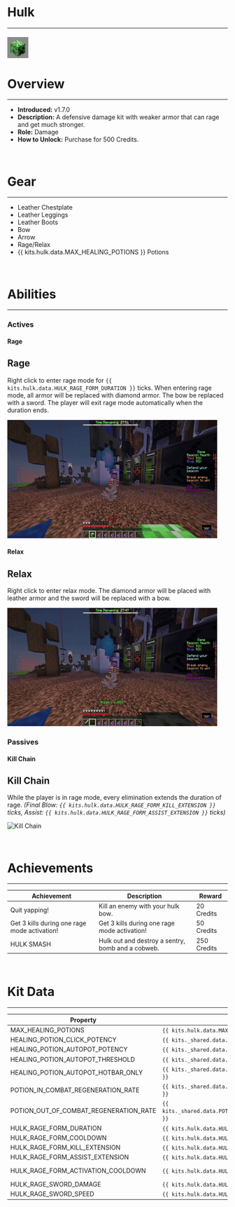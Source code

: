 # Hulk

***

#### ![hulk-icon](../assets/icons/hulk-icon.jpg)

# Overview
***
- **Introduced:** v1.7.0
- **Description:** A defensive damage kit with weaker armor that can rage and get much stronger.
- **Role:** Damage
- **How to Unlock:** Purchase for 500 Credits.

<br />  

# Gear
***
- Leather Chestplate
- Leather Leggings
- Leather Boots
- Bow
- Arrow
- Rage/Relax
- {{ kits.hulk.data.MAX_HEALING_POTIONS }} Potions

<br />  

# Abilities
***
### Actives
<!-- tabs:start -->
#### **Rage**
## Rage
Right click to enter rage mode for `{{ kits.hulk.data.HULK_RAGE_FORM_DURATION }}` ticks. When entering rage mode, all armor will be replaced with diamond armor. The bow be replaced with a sword. The player will exit rage mode automatically when the duration ends.

![Rage](../assets/kits/hulk/Hulk%20-%20Rage.gif)

#### **Relax**
## Relax
Right click to enter relax mode. The diamond armor will be placed with leather armor and the sword will be replaced with a bow.

![Relax](../assets/kits/hulk/Hulk%20-%20Relax.gif)

<!-- tabs:end -->

### Passives
<!-- tabs:start -->
#### **Kill Chain**
## Kill Chain
While the player is in rage mode, every elimination extends the duration of rage. *(Final Blow: `{{ kits.hulk.data.HULK_RAGE_FORM_KILL_EXTENSION }}` ticks, Assist: `{{ kits.hulk.data.HULK_RAGE_FORM_ASSIST_EXTENSION }}` ticks)*

![Kill Chain](../assets/kits/hulk/Hulk%20-%20Kill%20Chain.gif)
<!-- tabs:end -->
<br />

# Achievements
***

| Achievement | Description | Reward |
| ----------- | ----------- | ------ |
| Quit yapping! | Kill an enemy with your hulk bow. | 20 Credits |
| Get 3 kills during one rage mode activation! | Get 3 kills during one rage mode activation! | 50 Credits |
| HULK SMASH | Hulk out and destroy a sentry, bomb and a cobweb. | 250 Credits |

<br />  

# Kit Data
***

| Property | Value | Description |
|----------|-------|-------------|
| MAX_HEALING_POTIONS | `{{ kits.hulk.data.MAX_HEALING_POTIONS }}` | {{ kitDataSharedDescriptions.MAX_HEALING_POTIONS }} |
| HEALING_POTION_CLICK_POTENCY | `{{ kits._shared.data.HEALING_POTION_CLICK_POTENCY }}` | {{ kitDataSharedDescriptions.HEALING_POTION_CLICK_POTENCY }} |
| HEALING_POTION_AUTOPOT_POTENCY | `{{ kits._shared.data.HEALING_POTION_AUTOPOT_POTENCY }}` | {{ kitDataSharedDescriptions.HEALING_POTION_AUTOPOT_POTENCY }} |
| HEALING_POTION_AUTOPOT_THRESHOLD | `{{ kits._shared.data.HEALING_POTION_AUTOPOT_THRESHOLD }}` | {{ kitDataSharedDescriptions.HEALING_POTION_AUTOPOT_THRESHOLD }} |
| HEALING_POTION_AUTOPOT_HOTBAR_ONLY | `{{ kits._shared.data.HEALING_POTION_AUTOPOT_HOTBAR_ONLY }}` | {{ kitDataSharedDescriptions.HEALING_POTION_AUTOPOT_HOTBAR_ONLY }} |
| POTION_IN_COMBAT_REGENERATION_RATE | `{{ kits._shared.data.POTION_IN_COMBAT_REGENERATION_RATE }}` | {{ kitDataSharedDescriptions.POTION_IN_COMBAT_REGENERATION_RATE }} |
| POTION_OUT_OF_COMBAT_REGENERATION_RATE | `{{ kits._shared.data.POTION_OUT_OF_COMBAT_REGENERATION_RATE }}` | {{ kitDataSharedDescriptions.POTION_OUT_OF_COMBAT_REGENERATION_RATE }} |
| HULK_RAGE_FORM_DURATION | `{{ kits.hulk.data.HULK_RAGE_FORM_DURATION }}` | The duration, in ticks, of the Rage ability. |
| HULK_RAGE_FORM_COOLDOWN | `{{ kits.hulk.data.HULK_RAGE_FORM_COOLDOWN }}` | The cooldown, in ticks, of the Rage ability. |
| HULK_RAGE_FORM_KILL_EXTENSION | `{{ kits.hulk.data.HULK_RAGE_FORM_KILL_EXTENSION }}` | The duration extention, in ticks, of the Rage ability that final blows will reward. |
| HULK_RAGE_FORM_ASSIST_EXTENSION | `{{ kits.hulk.data.HULK_RAGE_FORM_ASSIST_EXTENSION }}` | The duration extention, in ticks, of the Rage ability that assists will reward. |
| HULK_RAGE_FORM_ACTIVATION_COOLDOWN | `{{ kits.hulk.data.HULK_RAGE_FORM_ACTIVATION_COOLDOWN }}` | The cooldown, in ticks, after using the rage ability before the player can use the relax ability. |
| HULK_RAGE_SWORD_DAMAGE | `{{ kits.hulk.data.HULK_RAGE_SWORD_DAMAGE }}` | The base damage of the rage mode sword. |
| HULK_RAGE_SWORD_SPEED | `{{ kits.hulk.data.HULK_RAGE_SWORD_SPEED }}` | The base speed of the rage mode sword. |